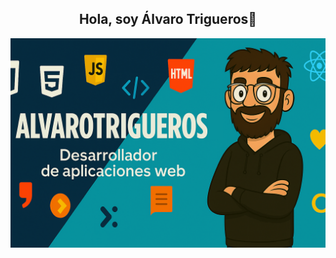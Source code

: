 <div align="center">

## Hola, soy Álvaro Trigueros👋  

<img src="BanerGit.png" alt="Imagen de Álvaro Trigueros" />

</div>
